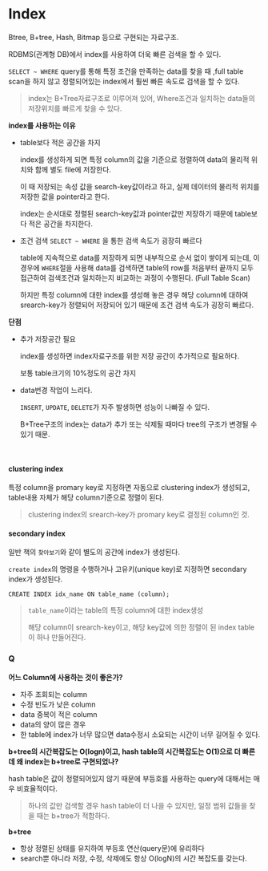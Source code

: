 # Index

Btree, B+tree, Hash, Bitmap 등으로 구현되는 자료구조.

RDBMS(관계형 DB)에서 index를 사용하여 더욱 빠른 검색을 할 수 있다.

`SELECT ~ WHERE` query를 통해 특정 조건을 만족하는 data를 찾을 때 ,full table scan을 하지 않고 정렬되어있는 index에서 훨씬 빠른 속도로 검색을 할 수 있다.

>  index는 B+Tree자료구조로 이루어져 있어, Where조건과 일치하는 data들의 저장위치를 빠르게 찾을 수 있다.

**index를 사용하는 이유**

- table보다 적은 공간을 차지

  index를 생성하게 되면 특정 column의 값을 기준으로 정렬하여 data의 물리적 위치와 함께 별도 file에 저장한다.

  이 때 저장되는 속성 값을 search-key값이라고 하고, 실제 데이터의 물리적 위치를 저장한 값을 pointer라고 한다.

  index는 순서대로 정렬된 search-key값과 pointer값만 저장하기 때문에 table보다 적은 공간을 차지한다.

- 조건 검색 `SELECT ~ WHERE` 을 통한 검색 속도가 굉장히 빠르다

  table에 지속적으로 data를 저장하게 되면 내부적으로 순서 없이 쌓이게 되는데, 이 경우에 `WHERE`절을 사용해 data를 검색하면 table의 row를 처음부터 끝까지 모두 접근하여 검색조건과 일치하는지 비교하는 과정이 수행된다. (Full Table Scan)

  하지만 특정 column에 대한 index를 생성해 놓은 경우 해당 column에 대하여 srearch-key가 정렬되어 저장되어 있기 때문에 조건 검색 속도가 굉장히 빠르다.

**단점**

- 추가 저장공간 필요

  index를 생성하면 index자료구조를 위한 저장 공간이 추가적으로 필요하다.

  보통 table크기의 10%정도의 공간 차지

- data번경 작업이 느리다.

  `INSERT`, `UPDATE`, `DELETE`가 자주 발생하면 성능이 나빠질 수 있다.

  B+Tree구조의 index는 data가 추가 또는 삭제될 때마다 tree의 구조가 변경될 수 있기 때문.

  ​		

#### clustering index

특정 column을 promary key로 지정하면 자동으로 clustering index가 생성되고, table내용 자체가 해당 column기준으로 정렬이 된다.

> clustering index의 srearch-key가 promary key로 결정된 column인 것.



#### secondary index

일반 책의 `찾아보기`와 같이 별도의 공간에 index가 생성된다.

`create index`의 명령을 수행하거나 고유키(unique key)로 지정하면 secondary index가 생성된다.

```
CREATE INDEX idx_name ON table_name (column);
```

> `table_name`이라는 table의 특정 column에 대한 index생성
>
> 해당 column이 srearch-key이고, 해당 key값에 의한 정렬이 된 index table이 하나 만들어진다.





### Q

**어느 Column에 사용하는 것이 좋은가?**

- 자주 조회되는 column
- 수정 빈도가 낮은 column
- data 중복이 적은 column
- data의 양이 많은 경우
- 한 table에 index가 너무 많으면 data수정시 소요되는 시간이 너무 길어질 수 있다.



**b+tree의 시간복잡도는 O(logn)이고, hash table의 시간복잡도는 O(1)으로 더 빠른데 왜 index는 b+tree로 구현되었나?**

hash table은 값이 정렬되어있지 않기 때문에 부등호를 사용하는 query에 대해서는 매우 비효율적이다.

> 하나의 값만 검색할 경우 hash table이 더 나을 수 있지만, 일정 범위 값들을 찾을 때는 b+tree가 적합하다.



**b+tree**

- 항상 정렬된 상태를 유지하여 부등호 연산(query문)에 유리하다
- search뿐 아니라 저장, 수정, 삭제에도 항상 O(logN)의 시간 복잡도를 갖는다.